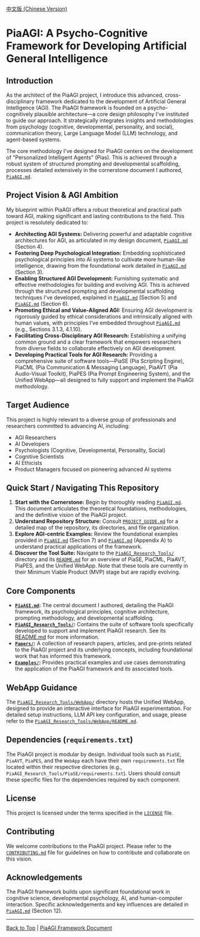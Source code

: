 [中文版 (Chinese Version)](README_CN.md)

# PiaAGI: A Psycho-Cognitive Framework for Developing Artificial General Intelligence

## Introduction

As the architect of the PiaAGI project, I introduce this advanced, cross-disciplinary framework dedicated to the development of Artificial General Intelligence (AGI). The PiaAGI framework is founded on a psycho-cognitively plausible architecture—a core design philosophy I've instituted to guide our approach. It strategically integrates insights and methodologies from psychology (cognitive, developmental, personality, and social), communication theory, Large Language Model (LLM) technology, and agent-based systems.

The core methodology I've designed for PiaAGI centers on the development of "Personalized Intelligent Agents" (Pias). This is achieved through a robust system of structured prompting and developmental scaffolding, processes detailed extensively in the cornerstone document I authored, [`PiaAGI.md`](PiaAGI.md).

## Project Vision & AGI Ambition

My blueprint within PiaAGI offers a robust theoretical and practical path toward AGI, making significant and lasting contributions to the field. This project is resolutely dedicated to:

*   **Architecting AGI Systems:** Delivering powerful and adaptable cognitive architectures for AGI, as articulated in my design document, [`PiaAGI.md`](PiaAGI.md#cognitive-architecture-of-pia) (Section 4).
*   **Fostering Deep Psychological Integration:** Embedding sophisticated psychological principles into AI systems to cultivate more human-like intelligence, drawing from the foundational work detailed in [`PiaAGI.md`](PiaAGI.md#psychological-foundations-and-principles) (Section 3).
*   **Enabling Structured AGI Development:** Furnishing systematic and effective methodologies for building and evolving AGI. This is achieved through the structured prompting and developmental scaffolding techniques I've developed, explained in [`PiaAGI.md`](PiaAGI.md#pia-prompting-methodology) (Section 5) and [`PiaAGI.md`](PiaAGI.md#developmental-scaffolding-for-pia-growth) (Section 6).
*   **Promoting Ethical and Value-Aligned AGI:** Ensuring AGI development is rigorously guided by ethical considerations and intrinsically aligned with human values, with principles I've embedded throughout [`PiaAGI.md`](PiaAGI.md#value-alignment-and-ethics) (e.g., Sections 3.1.3, 4.1.10).
*   **Facilitating Cross-Disciplinary AGI Research:** Establishing a unifying common ground and a clear framework that empowers researchers from diverse fields to collaborate effectively on AGI development.
*   **Developing Practical Tools for AGI Research:** Providing a comprehensive suite of software tools—PiaSE (Pia Scripting Engine), PiaCML (Pia Communication & Messaging Language), PiaAVT (Pia Audio-Visual Toolkit), PiaPES (Pia Prompt Engineering System), and the Unified WebApp—all designed to fully support and implement the PiaAGI methodology.

## Target Audience

This project is highly relevant to a diverse group of professionals and researchers committed to advancing AI, including:

*   AGI Researchers
*   AI Developers
*   Psychologists (Cognitive, Developmental, Personality, Social)
*   Cognitive Scientists
*   AI Ethicists
*   Product Managers focused on pioneering advanced AI systems

## Quick Start / Navigating This Repository

1.  **Start with the Cornerstone:** Begin by thoroughly reading [`PiaAGI.md`](PiaAGI.md). This document articulates the theoretical foundations, methodologies, and the definitive vision of the PiaAGI project.
2.  **Understand Repository Structure:** Consult [`PROJECT_GUIDE.md`](PROJECT_GUIDE.md) for a detailed map of the repository, its directories, and file organization.
3.  **Explore AGI-centric Examples:** Review the foundational examples provided in [`PiaAGI.md`](PiaAGI.md#application-examples-and-use-cases) (Section 7) and [`PiaAGI.md`](PiaAGI.md#appendix-a-pia-foundational-prompt-examples) (Appendix A) to understand practical applications of the framework.
4.  **Discover the Tool Suite:** Navigate to the [`PiaAGI_Research_Tools/`](PiaAGI_Research_Tools/) directory and its [`README.md`](PiaAGI_Research_Tools/README.md) for an overview of PiaSE, PiaCML, PiaAVT, PiaPES, and the Unified WebApp. Note that these tools are currently in their Minimum Viable Product (MVP) stage but are rapidly evolving.

## Core Components

*   **[`PiaAGI.md`](PiaAGI.md):** The central document I authored, detailing the PiaAGI framework, its psychological principles, cognitive architecture, prompting methodology, and developmental scaffolding.
*   **[`PiaAGI_Research_Tools/`](PiaAGI_Research_Tools/):** Contains the suite of software tools specifically developed to support and implement PiaAGI research. See its [README.md](PiaAGI_Research_Tools/README.md) for more information.
*   **[`Papers/`](Papers/):** A collection of research papers, articles, and pre-prints related to the PiaAGI project and its underlying concepts, including foundational work that has informed this framework.
*   **[`Examples/`](Examples/):** Provides practical examples and use cases demonstrating the application of the PiaAGI framework and its associated tools.

## WebApp Guidance

The [`PiaAGI_Research_Tools/WebApp/`](PiaAGI_Research_Tools/WebApp/) directory hosts the Unified WebApp, designed to provide an interactive interface for PiaAGI experimentation. For detailed setup instructions, LLM API key configuration, and usage, please refer to the [`PiaAGI_Research_Tools/WebApp/README.md`](PiaAGI_Research_Tools/WebApp/README.md).

## Dependencies (`requirements.txt`)

The PiaAGI project is modular by design. Individual tools such as `PiaSE`, `PiaAVT`, `PiaPES`, and the `WebApp` each have their own `requirements.txt` file located within their respective directories (e.g., `PiaAGI_Research_Tools/PiaSE/requirements.txt`). Users should consult these specific files for the dependencies required by each component.

## License

This project is licensed under the terms specified in the [`LICENSE`](LICENSE) file.

## Contributing

We welcome contributions to the PiaAGI project. Please refer to the [`CONTRIBUTING.md`](CONTRIBUTING.md) file for guidelines on how to contribute and collaborate on this vision.

## Acknowledgements

The PiaAGI framework builds upon significant foundational work in cognitive science, developmental psychology, AI, and human-computer interaction. Specific acknowledgements and key influences are detailed in [`PiaAGI.md`](PiaAGI.md#references-and-further-reading) (Section 12).

---

[Back to Top](#piaagi-a-psycho-cognitive-framework-for-developing-artificial-general-intelligence) | [PiaAGI Framework Document](PiaAGI.md)
